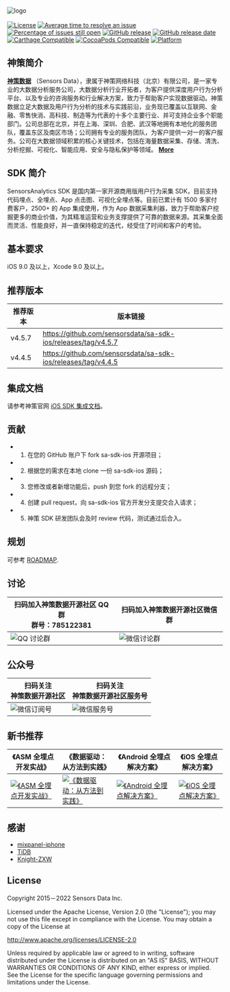 ![logo](https://opensource.sensorsdata.cn/wp-content/uploads/logo.png)
<br><br>
[![License](https://img.shields.io/github/license/sensorsdata/sa-sdk-ios.svg)](https://github.com/sensorsdata/sa-sdk-ios/blob/master/LICENSE)
[![Average time to resolve an issue](http://isitmaintained.com/badge/resolution/sensorsdata/sa-sdk-ios.svg)](http://isitmaintained.com/project/sensorsdata/sa-sdk-ios "Average time to resolve an issue")
[![Percentage of issues still open](http://isitmaintained.com/badge/open/sensorsdata/sa-sdk-ios.svg)](http://isitmaintained.com/project/sensorsdata/sa-sdk-ios "Percentage of issues still open")
[![GitHub release](https://img.shields.io/github/tag/sensorsdata/sa-sdk-ios.svg?label=release)](https://github.com/sensorsdata/sa-sdk-ios/releases)
[![GitHub release date](https://img.shields.io/github/release-date/sensorsdata/sa-sdk-ios.svg)](https://github.com/sensorsdata/sa-sdk-ios/releases)
[![Carthage Compatible](https://img.shields.io/badge/Carthage-compatible-4BC51D.svg?style=flat)](https://github.com/Carthage/Carthage)
[![CocoaPods Compatible](https://img.shields.io/cocoapods/v/SensorsAnalyticsSDK.svg)](https://img.shields.io/cocoapods/v/SensorsAnalyticsSDK.svg)
[![Platform](https://img.shields.io/cocoapods/p/SensorsAnalyticsSDK.svg?style=flat)](http://cocoadocs.org/docsets/SensorsAnalyticsSDK)

## 神策简介

[**神策数据**](https://www.sensorsdata.cn/)
（Sensors Data），隶属于神策网络科技（北京）有限公司，是一家专业的大数据分析服务公司，大数据分析行业开拓者，为客户提供深度用户行为分析平台、以及专业的咨询服务和行业解决方案，致力于帮助客户实现数据驱动。神策数据立足大数据及用户行为分析的技术与实践前沿，业务现已覆盖以互联网、金融、零售快消、高科技、制造等为代表的十多个主要行业、并可支持企业多个职能部门。公司总部在北京，并在上海、深圳、合肥、武汉等地拥有本地化的服务团队，覆盖东区及南区市场；公司拥有专业的服务团队，为客户提供一对一的客户服务。公司在大数据领域积累的核心关键技术，包括在海量数据采集、存储、清洗、分析挖掘、可视化、智能应用、安全与隐私保护等领域。 [**More**](https://www.sensorsdata.cn/about/aboutus.html)


## SDK 简介

SensorsAnalytics SDK 是国内第一家开源商用版用户行为采集 SDK，目前支持代码埋点、全埋点、App 点击图、可视化全埋点等。目前已累计有 1500 多家付费客户，2500+ 的 App 集成使用，作为 App 数据采集利器，致力于帮助客户挖掘更多的商业价值，为其精准运营和业务支撑提供了可靠的数据来源。其采集全面而灵活、性能良好，并一直保持稳定的迭代，经受住了时间和客户的考验。

## 基本要求

iOS 9.0 及以上，Xcode 9.0 及以上。

## 推荐版本

| 推荐版本 | 版本链接 |
| ------ | ------ | 
| v4.5.7 | https://github.com/sensorsdata/sa-sdk-ios/releases/tag/v4.5.7  |
| v4.4.5 | https://github.com/sensorsdata/sa-sdk-ios/releases/tag/v4.4.5  |

## 集成文档

请参考神策官网 [iOS SDK 集成文档](http://www.sensorsdata.cn/manual/ios_sdk.html)。


## 贡献

* 1.  在您的 GitHub 账户下 fork sa-sdk-ios 开源项目；
* 2.  根据您的需求在本地 clone 一份 sa-sdk-ios 源码；
* 3.  您修改或者新增功能后，push 到您 fork 的远程分支；
* 4.  创建 pull request，向 sa-sdk-ios 官方开发分支提交合入请求；
* 5.  神策 SDK 研发团队会及时 review 代码，测试通过后合入。

## 规划

可参考 [ROADMAP](ROADMAP.md).

## 讨论

| 扫码加入神策数据开源社区 QQ 群<br>群号：785122381 | 扫码加入神策数据开源社区微信群 |
| ------ | ------ |
|![ QQ 讨论群](https://opensource.sensorsdata.cn/wp-content/uploads/ContentCommonPic_1.png) | ![ 微信讨论群 ](https://opensource.sensorsdata.cn/wp-content/uploads/ContentCommonPic_2.png) |

## 公众号

| 扫码关注<br>神策数据开源社区 | 扫码关注<br>神策数据开源社区服务号 |
| ------ | ------ |
|![ 微信订阅号 ](https://opensource.sensorsdata.cn/wp-content/uploads/ContentCommonPic_3.png) | ![ 微信服务号 ](https://opensource.sensorsdata.cn/wp-content/uploads/ContentCommonPic_4.png) |


## 新书推荐

| 《ASM 全埋点开发实战》 | 《数据驱动：从方法到实践》 | 《Android 全埋点解决方案》 | 《iOS 全埋点解决方案》
| ------ | ------ | ------ | ------ |
| [![《ASM 全埋点开发实战》](https://opensource.sensorsdata.cn/wp-content/uploads/ASM-全埋点thumbnail_1.jpg)](https://item.jd.com/14058352.html) | [![《数据驱动：从方法到实践》](https://opensource.sensorsdata.cn/wp-content/uploads/data_driven_book_1.jpg)](https://item.jd.com/12322322.html) | [![《Android 全埋点解决方案》](https://opensource.sensorsdata.cn/wp-content/uploads/Android-全埋点thumbnail_1.png)](https://item.jd.com/12574672.html) | [![《iOS 全埋点解决方案》](https://opensource.sensorsdata.cn/wp-content/uploads/iOS-全埋点thumbnail_1.png)](https://item.jd.com/12867068.html)


## 感谢
- [mixpanel-iphone](https://github.com/mixpanel/mixpanel-iphone) 
- [TiDB](https://github.com/pingcap/tidb) 
- [Knight-ZXW](https://github.com/Knight-ZXW)

## License

Copyright 2015－2022 Sensors Data Inc.

Licensed under the Apache License, Version 2.0 (the "License");
you may not use this file except in compliance with the License.
You may obtain a copy of the License at

http://www.apache.org/licenses/LICENSE-2.0

Unless required by applicable law or agreed to in writing, software
distributed under the License is distributed on an "AS IS" BASIS,
WITHOUT WARRANTIES OR CONDITIONS OF ANY KIND, either express or implied.
See the License for the specific language governing permissions and
limitations under the License.
